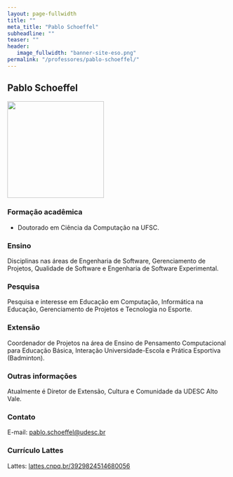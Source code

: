 ```yaml
---
layout: page-fullwidth
title: ""
meta_title: "Pablo Schoeffel"
subheadline: ""
teaser: ""
header:
   image_fullwidth: "banner-site-eso.png"
permalink: "/professores/pablo-schoeffel/"
---
```


## **Pablo Schoeffel**

<img class="img-responsive" src="{{site.urlimg}}/professores/foto-professor-pablo.jpg" width="220"/>

### **Formação acadêmica**

- Doutorado em Ciência da Computação na UFSC.

### **Ensino**

Disciplinas nas áreas de Engenharia de Software, Gerenciamento de Projetos, Qualidade de Software e Engenharia de Software Experimental.

### **Pesquisa**

Pesquisa e interesse em Educação em Computação, Informática na Educação, Gerenciamento de Projetos e Tecnologia no Esporte.

### **Extensão**

Coordenador de Projetos na área de Ensino de Pensamento Computacional para Educação Básica, Interação Universidade-Escola e Prática Esportiva (Badminton).

### **Outras informações**

Atualmente é Diretor de Extensão, Cultura e Comunidade da UDESC Alto Vale.

### **Contato**

E-mail: pablo.schoeffel@udesc.br

### **Currículo Lattes**

Lattes: [lattes.cnpq.br/3929824514680056][ps]

[ps]: http://buscatextual.cnpq.br/buscatextual/visualizacv.do?metodo=apresentar&id=K4234241D2